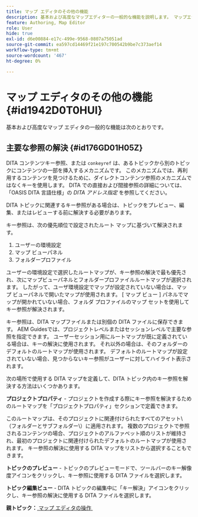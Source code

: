 ```yaml
---
title: マップ エディタのその他の機能
description: 基本および高度なマップエディターの一般的な機能を説明します。 マップエディターでキー参照を解決する方法を説明します。
feature: Authoring, Map Editor
role: User
hide: true
exl-id: d6e00884-e17c-499e-9568-0807a75051ad
source-git-commit: ea597cd14469f21e197c700542b9be7c373aef14
workflow-type: tm+mt
source-wordcount: '467'
ht-degree: 0%

---
```


# マップ エディタのその他の機能 {#id1942D0T0HUI}

基本および高度なマップ エディタの一般的な機能は次のとおりです。

## 主要な参照の解決 {#id176GD01H05Z}

DITA コンテンツキー参照、または `conkeyref` は、あるトピックから別のトピックにコンテンツの一部を挿入するメカニズムです。 このメカニズムでは、再利用するコンテンツを見つけるために、ダイレクトコンテンツ参照のメカニズムではなくキーを使用します。 DITA での直接および間接参照の詳細については、「OASIS DITA 言語仕様」の *DITA アドレス指定* を参照してください。

DITA トピックに関連するキー参照がある場合は、トピックをプレビュー、編集、またはレビューする前に解決する必要があります。

キー参照は、次の優先順位で設定されたルート マップに基づいて解決されます。

1. ユーザーの環境設定
1. マップ ビューパネル
1. フォルダープロファイル

ユーザーの環境設定で選択したルートマップが、キー参照の解決で最も優先され、次にマップビューパネルとフォルダープロファイルルートマップが選択されます。 したがって、ユーザ環境設定でマップが設定されていない場合は、マップ ビューパネルで開いたマップが使用されます。 [ マップ ビュー ] パネルでマップが開かれていない場合、フォルダ プロファイルのマップ セットを使用してキー参照が解決されます。

キー参照は、DITA マップファイルまたは別個の DITA ファイルに保存できます。 AEM Guidesでは、プロジェクトレベルまたはセッションレベルで主要な参照を指定できます。 ユーザーセッション用にルートマップが既に定義されている場合は、キーの解決に使用されます。 それ以外の場合は、そのフォルダーのデフォルトのルートマップが使用されます。 デフォルトのルートマップが設定されていない場合、見つからないキー参照がユーザーに対してハイライト表示されます。

次の場所で使用する DITA マップを定義して、DITA トピック内のキー参照を解決する方法はいくつかあります。

**プロジェクトプロパティ** - プロジェクトを作成する際にキー参照を解決するためのルートマップを「プロジェクトプロパティ」セクションで定義できます。

このルートマップは、そのプロジェクトに関連付けられたすべてのアセット\（フォルダーとサブフォルダー\）に適用されます。 複数のプロジェクトで参照されるコンテンツの場合、プロジェクトのアルファベット順のリストが維持され、最初のプロジェクトに関連付けられたデフォルトのルートマップが使用されます。 キー参照の解決に使用する DITA マップをリストから選択することもできます。

**トピックのプレビュー** - トピックのプレビューモードで、ツールバーのキー解像度アイコンをクリックし、キー参照に使用する DITA ファイルを選択します。

**トピック編集ビュー** - DITA トピックの編集中に「キー解決」アイコンをクリックし、キー参照の解決に使用する DITA ファイルを選択します。

**親トピック：**&#x200B;[&#x200B; マップ エディタの操作 &#x200B;](map-editor.md)
